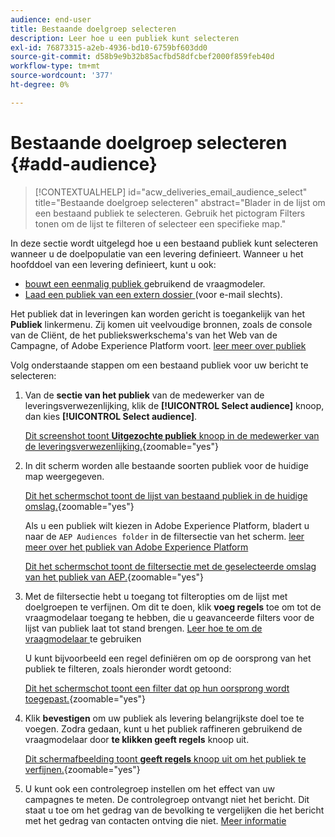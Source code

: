 ```yaml
---
audience: end-user
title: Bestaande doelgroep selecteren
description: Leer hoe u een publiek kunt selecteren
exl-id: 76873315-a2eb-4936-bd10-6759bf603dd0
source-git-commit: d58b9e9b32b85acfbd58dfcbef2000f859feb40d
workflow-type: tm+mt
source-wordcount: '377'
ht-degree: 0%

---
```


# Bestaande doelgroep selecteren {#add-audience}

>[!CONTEXTUALHELP]
>id="acw_deliveries_email_audience_select"
>title="Bestaande doelgroep selecteren"
>abstract="Blader in de lijst om een bestaand publiek te selecteren. Gebruik het pictogram Filters tonen om de lijst te filteren of selecteer een specifieke map."

In deze sectie wordt uitgelegd hoe u een bestaand publiek kunt selecteren wanneer u de doelpopulatie van een levering definieert. Wanneer u het hoofddoel van een levering definieert, kunt u ook:
* [ bouwt een eenmalig publiek ](one-time-audience.md) gebruikend de vraagmodeler.
* [ Laad een publiek van een extern dossier ](file-audience.md) (voor e-mail slechts).

Het publiek dat in leveringen kan worden gericht is toegankelijk van het **Publiek** linkermenu. Zij komen uit veelvoudige bronnen, zoals de console van de Cliënt, de het publiekswerkschema&#39;s van het Web van de Campagne, of Adobe Experience Platform voort. [ leer meer over publiek ](manage-audience.md)

Volg onderstaande stappen om een bestaand publiek voor uw bericht te selecteren:

1. Van de **sectie van het publiek** van de medewerker van de leveringsverwezenlijking, klik de **[!UICONTROL Select audience]** knoop, dan kies **[!UICONTROL Select audience]**.

   [ Dit screenshot toont **Uitgezochte publiek** knoop in de medewerker van de leveringsverwezenlijking.](assets/create-audience.png){zoomable="yes"}

1. In dit scherm worden alle bestaande soorten publiek voor de huidige map weergegeven.

   [ Dit het schermschot toont de lijst van bestaand publiek in de huidige omslag.](assets/create-audience2.png){zoomable="yes"}

   Als u een publiek wilt kiezen in Adobe Experience Platform, bladert u naar de `AEP Audiences folder` in de filtersectie van het scherm. [ leer meer over het publiek van Adobe Experience Platform ](manage-audience.md#monitor)

   [ Dit het schermschot toont de filtersectie met de geselecteerde omslag van het publiek van AEP.](assets/select-audience-folder.png){zoomable="yes"}

1. Met de filtersectie hebt u toegang tot filteropties om de lijst met doelgroepen te verfijnen. Om dit te doen, klik **voeg regels** toe om tot de vraagmodelaar toegang te hebben, die u geavanceerde filters voor de lijst van publiek laat tot stand brengen. [ Leer hoe te om de vraagmodelaar ](../query/query-modeler-overview.md) te gebruiken

   U kunt bijvoorbeeld een regel definiëren om op de oorsprong van het publiek te filteren, zoals hieronder wordt getoond:

   [ Dit het schermschot toont een filter dat op hun oorsprong wordt toegepast.](assets/filter-on-aep-audience.png){zoomable="yes"}

1. Klik **bevestigen** om uw publiek als levering belangrijkste doel toe te voegen. Zodra gedaan, kunt u het publiek raffineren gebruikend de vraagmodelaar door **te klikken geeft regels** knoop uit.

   [ Dit schermafbeelding toont **geeft regels** knoop uit om het publiek te verfijnen.](assets/refine-audience.png){zoomable="yes"}

1. U kunt ook een controlegroep instellen om het effect van uw campagnes te meten. De controlegroep ontvangt niet het bericht. Dit staat u toe om het gedrag van de bevolking te vergelijken die het bericht met het gedrag van contacten ontving die niet. [Meer informatie](control-group.md)